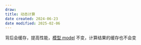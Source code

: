 ```yaml
---
draw:
title: 动态计算
date created: 2024-06-23
date modified: 2025-02-06
---
```


背后会缓存，提高性能，[模型 model](模型%20model) 不变，计算结果的缓存也不会变
